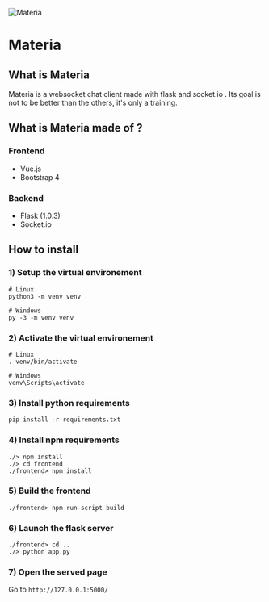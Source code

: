 ![Materia](http://images2.wikia.nocookie.net/__cb20111023030348/finalfantasy/images/4/4b/Dissidia_-_Cloud_Crystal.png)

# Materia

## What is Materia

Materia is a websocket chat client made with flask and socket.io .
Its goal is not to be better than the others, it's only a training.

## What is Materia made of ?

### Frontend

- Vue.js
- Bootstrap 4

### Backend

- Flask (1.0.3)
- Socket.io

## How to install

### 1) Setup the virtual environement

```
# Linux
python3 -m venv venv

# Windows
py -3 -m venv venv
```

### 2) Activate the virtual environement

```
# Linux
. venv/bin/activate

# Windows
venv\Scripts\activate
```

### 3) Install python requirements

```
pip install -r requirements.txt
```

### 4) Install npm requirements

```
./> npm install
./> cd frontend
./frontend> npm install
```

### 5) Build the frontend

```
./frontend> npm run-script build
```

### 6) Launch the flask server

```
./frontend> cd ..
./> python app.py
```

### 7) Open the served page

Go to `http://127.0.0.1:5000/`